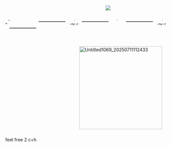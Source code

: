 

ㅤㅤㅤㅤㅤㅤㅤㅤㅤㅤㅤㅤㅤㅤㅤㅤ ![](https://komarev.com/ghpvc/?username=primalmercy&color=FF5D37&style=plastic&label=thieves)
---
„  'ㅤㅤㅤㅤㅤㅤㅤ━━━━━━ㅤ‿̥̣‿̣̥̣̇‿̥̣ㅤ━━━━━━ㅤㅤ˙ㅤㅤ━━━━━━ㅤ‿̥̣‿̣̥̣̇‿̥̣ㅤ━━━━━━

ㅤ

ㅤㅤㅤㅤㅤㅤㅤㅤㅤㅤㅤㅤㅤㅤㅤㅤㅤㅤ<img width="259" height="259" alt="Untitled1069_20250711112433" src="https://github.com/user-attachments/assets/efc815a1-6208-434a-96b7-c3e522e35e00" />
ㅤ
ㅤ
ㅤㅤㅤㅤㅤㅤㅤㅤㅤㅤㅤㅤㅤㅤㅤㅤㅤㅤㅤㅤㅤㅤㅤㅤㅤㅤㅤㅤㅤㅤㅤㅤㅤㅤㅤ ㅤ feel free 2 c+h
